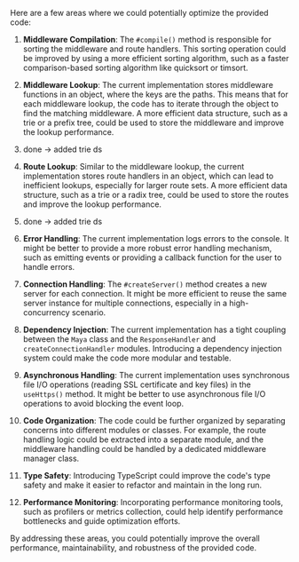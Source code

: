 Here are a few areas where we could potentially optimize the provided code:

1. **Middleware Compilation**: The `#compile()` method is responsible for sorting the middleware and route handlers. This sorting operation could be improved by using a more efficient sorting algorithm, such as a faster comparison-based sorting algorithm like quicksort or timsort.

2. **Middleware Lookup**: The current implementation stores middleware functions in an object, where the keys are the paths. This means that for each middleware lookup, the code has to iterate through the object to find the matching middleware. A more efficient data structure, such as a trie or a prefix tree, could be used to store the middleware and improve the lookup performance.

2. done -> added trie ds

3. **Route Lookup**: Similar to the middleware lookup, the current implementation stores route handlers in an object, which can lead to inefficient lookups, especially for larger route sets. A more efficient data structure, such as a trie or a radix tree, could be used to store the routes and improve the lookup performance.
3. done -> added trie ds

4. **Error Handling**: The current implementation logs errors to the console. It might be better to provide a more robust error handling mechanism, such as emitting events or providing a callback function for the user to handle errors.

5. **Connection Handling**: The `#createServer()` method creates a new server for each connection. It might be more efficient to reuse the same server instance for multiple connections, especially in a high-concurrency scenario.

6. **Dependency Injection**: The current implementation has a tight coupling between the `Maya` class and the `ResponseHandler` and `createConnectionHandler` modules. Introducing a dependency injection system could make the code more modular and testable.

7. **Asynchronous Handling**: The current implementation uses synchronous file I/O operations (reading SSL certificate and key files) in the `useHttps()` method. It might be better to use asynchronous file I/O operations to avoid blocking the event loop.

8. **Code Organization**: The code could be further organized by separating concerns into different modules or classes. For example, the route handling logic could be extracted into a separate module, and the middleware handling could be handled by a dedicated middleware manager class.

9. **Type Safety**: Introducing TypeScript could improve the code's type safety and make it easier to refactor and maintain in the long run.

10. **Performance Monitoring**: Incorporating performance monitoring tools, such as profilers or metrics collection, could help identify performance bottlenecks and guide optimization efforts.

By addressing these areas, you could potentially improve the overall performance, maintainability, and robustness of the provided code.